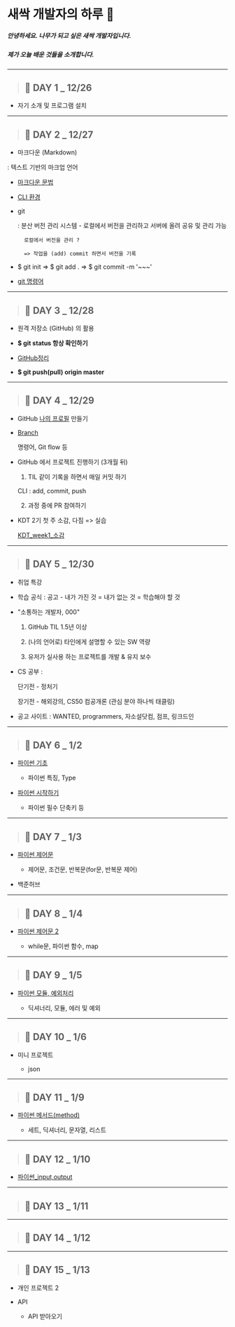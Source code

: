 
# 새싹 개발자의 하루 🌱

##### 안녕하세요. 나무가 되고 싶은 새싹 개발자입니다. 

##### 제가 오늘 배운 것들을 소개합니다.

---

> ## **🌱 DAY 1 _ 12/26**

- 자기 소개 및 프로그램 설치 

---


> ## **🌱 DAY 2 _ 12/27**


- 마크다운 (Markdown)

: 텍스트 기반의 마크업 언어

- [마크다운 문법](https://github.com/haelim12/TIL/blob/master/markdown.md)

- [CLI 환경](https://github.com/haelim12/TIL/blob/master/cli_terminal.md)

- git

    : 분산 버전 관리 시스템 - 로컬에서 버전을 관리하고 서버에 올려 공유 및 관리 가능

        로컬에서 버전을 관리 ? 

        => 작업을 (add) commit 하면서 버전을 기록

- $ git init => $ git add . => $ git commit -m '~~~'

- [git 명령어](https://github.com/haelim12/TIL/blob/master/git.md)


---

> ## **🌱 DAY 3 _ 12/28**

- 원격 저장소 (GitHub) 의 활용

- **$ git status 항상 확인하기**

- [GitHub정리](https://github.com/haelim12/TIL/blob/master/github.md)

- **$ git push(pull) origin master**

---

> ## **🌱 DAY 4 _ 12/29**

- GitHub [나의 프로필](https://github.com/haelim12/haelim12#readme) 만들기 

- [Branch](https://github.com/haelim12/TIL/blob/master/github_branch.md)

    명령어, Git flow 등

- GitHub 에서 프로젝트 진행하기 (3개월 뒤)

    1. TIL 같이 기록을 하면서 매일 커밋 하기

    CLI : add, commit, push

    2. 과정 중에 PR 참여하기

- KDT 2기 첫 주 소감, 다짐 => 실습

    [KDT_week1_소감](https://github.com/haelim12/2nd-start/blob/master/5%ED%9A%8C%EC%B0%A8_%EA%B3%A0%ED%95%B4%EB%A6%BC.md)

---

> ## **🌱 DAY 5 _ 12/30**

- 취업 특강

- 학습 공식 : 공고 - 내가 가진 것 = 내가 없는 것 = 학습해야 할 것

- "소통하는 개발자, 000"

    1. GitHub TIL 1.5년 이상

    2. (나의 언어로) 타인에게 설명할 수 있는 SW 역량

    3. 유저가 실사용 하는 프로젝트를 개발 & 유지 보수

-  CS 공부 : 
    
    단기전 - 정처기

    장기전 - 해외강의, CS50 컴공개론 (관심 분야 하나씩 태클링)

- 공고 사이트 : WANTED, programmers, 자소설닷컴, 점프, 링크드인

---

> ## **🌱 DAY 6 _ 1/2**

- [파이썬 기초](https://github.com/haelim12/TIL/blob/master/python_0.md)

    - 파이썬 특징, Type

- [파이썬 시작하기](https://github.com/haelim12/TIL/blob/master/python_1.md)

    - 파이썬 필수 단축키 등

---

> ## **🌱 DAY 7 _ 1/3**

- [파이썬 제어문](https://github.com/haelim12/TIL/blob/master/python_2.md)

    - 제어문, 조건문, 반복문(for문, 반복문 제어)

- 백준허브 

---

> ## **🌱 DAY 8 _ 1/4**

- [파이썬 제어문 2](https://github.com/haelim12/TIL/blob/master/python_3.md)

    - while문, 파이썬 함수, map

---

> ## **🌱 DAY 9 _ 1/5**

- [파이썬 모듈, 예외처리](https://github.com/haelim12/TIL/blob/master/python_4.md)

    - 딕셔너리, 모듈, 에러 및 예외

---

> ## **🌱 DAY 10 _ 1/6**

- 미니 프로젝트

    - json

---

> ## **🌱 DAY 11 _ 1/9**

- [파이썬 메서드(method)](https://github.com/haelim12/TIL/blob/master/week_03/python_method.md)

    - 세트, 딕셔너리, 문자열, 리스트 

---

> ## **🌱 DAY 12 _ 1/10**

- [파이썬_input,output](https://github.com/haelim12/TIL/blob/master/week_03/python_func.md)

---

> ## **🌱 DAY 13 _ 1/11**

---

> ## **🌱 DAY 14 _ 1/12**

---

> ## **🌱 DAY 15 _ 1/13**

- 개인 프로젝트 2

- API

    - API 받아오기